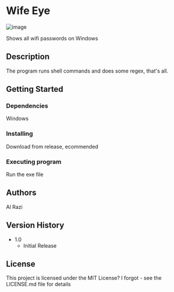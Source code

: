 # Wife Eye

![image](https://user-images.githubusercontent.com/63369209/232154763-be14069e-1cbc-41c6-a892-2b027072b7d3.png)

Shows all wifi passwords on Windows

## Description

The program runs shell commands and does some regex, that's all.

## Getting Started

### Dependencies

Windows

### Installing

Download from release, ecommended

### Executing program

Run the exe file

## Authors

Al Razi

## Version History

* 1.0
    * Initial Release

## License

This project is licensed under the MIT License? I forgot - see the LICENSE.md file for details